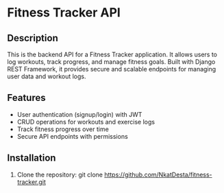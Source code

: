 # Fitness Tracker API

## Description
This is the backend API for a Fitness Tracker application. It allows users to log workouts, track progress, and manage fitness goals. Built with Django REST Framework, it provides secure and scalable endpoints for managing user data and workout logs.

## Features
- User authentication (signup/login) with JWT
- CRUD operations for workouts and exercise logs
- Track fitness progress over time
- Secure API endpoints with permissions

## Installation
1. Clone the repository:
   git clone https://github.com/NkatDesta/fitness-tracker.git
